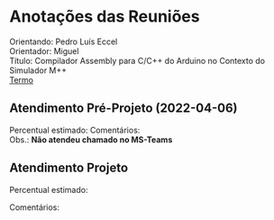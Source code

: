 # Anotações das Reuniões

Orientando: Pedro Luís Eccel  
Orientador: Miguel  
Título: Compilador Assembly para C/C++ do Arduino no Contexto do Simulador M++  
[Termo](./TermoCompromisso.docx "Termo")  

## Atendimento Pré-Projeto (2022-04-06)

Percentual estimado:
Comentários:  
Obs.: **Não atendeu chamado no MS-Teams**  

## Atendimento Projeto

Percentual estimado:  

Comentários:  
